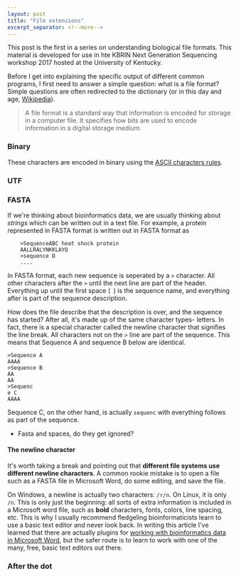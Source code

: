 ```yaml
---
layout: post
title: "File extensions"
excerpt_separator: <!--more-->
---
```


This post is the first in a series on understanding biological file formats.  This material is developed for use in hte KBRIN Next Generation Sequencing workshop 2017 hosted at the University of Kentucky.

<!--more-->

Before I get into explaining the specific output of different common programs, I first need to answer a simple question: what is a file format?  Simple questions are often redirected to the dictionary (or in this day and age, [Wikipedia](https://en.wikipedia.org/wiki/File_format)).

>A file format is a standard way that information is encoded for storage in a computer file. It specifies how bits are used to encode information in a digital storage medium.


### Binary
These characters are encoded in binary using the [ASCII characters rules](https://en.wikipedia.org/wiki/ASCII).


### UTF

### FASTA

If we're thinking about bioinformatics data, we are usually thinking about *strings* which can be written out in a text file.  For example, a protein represented in FASTA format is written out in FASTA format as  

```
	>SequenceABC heat shock protein
	AALLRALYNKKLAYQ
	>sequence D
	....
```
In FASTA format, each new sequence is seperated by a `>` character.  All other characters after the `>` until the next line are part of the header.  Everything up until the first space (` `) is the sequence name, and everything after is part of the sequence description.

How does the file describe that the description is over, and the sequence has started?  After all, it's made up of the same character types- letters.  In fact, there is a special character called the newline character that signifies the line break.  All characters not on the `>` line are part of the sequence.  This means that Sequence A and sequence B below are identical.

```
>Sequence A
AAAA
>Sequence B
AA
AA
>Sequenc
e C 
AAAA

``` 
Sequence C, on the other hand, is actually `sequenc` with everything follows as part of the sequence.

* Fasta and spaces, do they get ignored?

#### The newline character

It's worth taking a break and pointing out that **different file systems use different newline characters**.  A common rookie mistake is to open a file such as a FASTA file in Microsoft Word, do some editing, and save the file.

On Windows, a newline is actually two characters: `/r/n`.  On Linux, it is only `/n`.  This is only just the beginning: all sorts of extra information is included in a Microsoft word file, such as **bold** characters, fonts, colors, line spacing, etc.  This is why I usually recommend fledgeling bioinformaticists learn to use a basic text editor and never look back.  In writing this article I've learned that there are actually plugins for [working with bioinformatics data in Microsoft Word](https://bmcbioinformatics.biomedcentral.com/articles/10.1186/1471-2105-13-124), but the safer route is to learn to work with one of the many, free, basic text editors out there.


### After the dot


